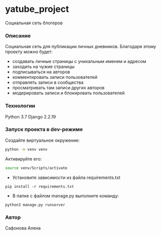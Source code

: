 # yatube_project
Социальная сеть блогеров
### Описание
Cоциальная сеть для публикации личных дневников. Благодаря этому проекту можно будет:
- создавать личные страницы с уникальным именем и адресом
- заходить на чужие страницы
- подписываться на авторов
- комментировать записи пользователей
- отправлять записи в сообщества
- просматривать там записи других авторов
- модерировать записи и блокировать пользователей
### Технологии
Python 3.7
Django 2.2.19
### Запуск проекта в dev-режиме
Создайте виртуальное окружение:
```bash
python -m venv venv
```
Активируйте его:
```bash
source venv/Scripts/activate
```
- Установите зависимости из файла requirements.txt
```
pip install -r requirements.txt
``` 
- В папке с файлом manage.py выполните команду:
```
python3 manage.py runserver
```
### Автор
Сафонова Алена
